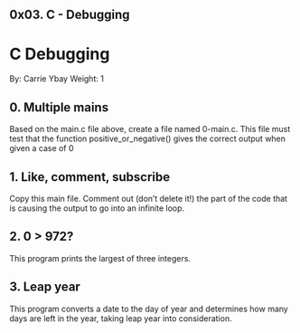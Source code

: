 ## 0x03. C - Debugging
# C Debugging
By: Carrie Ybay
Weight: 1

## 0. Multiple mains
Based on the main.c file above, create a file named 0-main.c. This file must test that the function positive_or_negative() gives the correct output when given a case of 0

## 1. Like, comment, subscribe
Copy this main file. Comment out (don’t delete it!) the part of the code that is causing the output to go into an infinite loop.

## 2. 0 > 972?
This program prints the largest of three integers.

## 3. Leap year
This program converts a date to the day of year and determines how many days are left in the year, taking leap year into consideration.

## 
